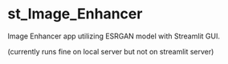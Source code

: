 # st_Image_Enhancer
Image Enhancer app utilizing ESRGAN model with Streamlit GUI.


(currently runs fine on local server but not on streamlit server)
